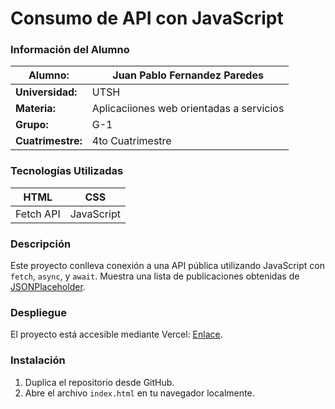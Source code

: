 # Consumo de API con JavaScript

### Información del Alumno
| **Alumno:** | Juan Pablo Fernandez Paredes |
|------|-----|
| **Universidad:** | UTSH |
| **Materia:** | Aplicaciiones web orientadas a servicios |
| **Grupo:** | G-1 |
| **Cuatrimestre:** | 4to Cuatrimestre |

### Tecnologías Utilizadas
| HTML | CSS |
|---|---|
| Fetch API |JavaScript |

### Descripción
Este proyecto conlleva conexión a una API pública utilizando JavaScript con `fetch`, `async`, y `await`. Muestra una lista de publicaciones obtenidas de [JSONPlaceholder](https://jsonplaceholder.typicode.com/).

### Despliegue
El proyecto está accesible mediante Vercel: [Enlace](URL-DEL-PROYECTO).

### Instalación
1. Duplica el repositorio desde GitHub.
2. Abre el archivo `index.html` en tu navegador localmente.
